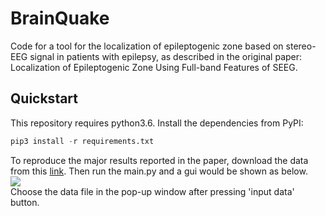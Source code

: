 # BrainQuake
Code for a tool for the localization of epileptogenic zone based on stereo-EEG signal in patients with epilepsy, as described in the original paper: Localization of Epileptogenic Zone Using Full-band Features of SEEG.
## Quickstart
This repository requires python3.6. Install the dependencies from PyPI:
```python
pip3 install -r requirements.txt
```
To reproduce the major results reported in the paper, download the data from this [link](https://github.com/TongZhh/BrainQuake/raw/master/data). Then run the main.py and a gui would be shown as below.<br>
![](https://github.com/TongZhh/BrainQuake/raw/master/Assets/gui.png)<br>
Choose the data file in the pop-up window after pressing 'input data' button.
